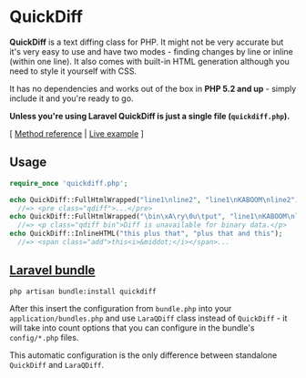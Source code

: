 # QuickDiff

**QuickDiff** is a text diffing class for PHP. It might not be very accurate but it's very easy to use and have two modes - finding changes by line or inline (within one line). It also comes with built-in HTML generation although you need to style it yourself with CSS.

It has no dependencies and works out of the box in **PHP 5.2 and up** - simply include it and you're ready to go.

**Unless you're using Laravel QuickDiff is just a single file (`quickdiff.php`).**

[ [Method reference](http://proger.i-forge.net/QuickDiff_for_PHP/eaI) | [Live example](http://safepatch.i-forge.net/demo/fluxbb/?page=diff&group=applied&patch=%2Fusr%2Fhome%2Fsafepatch%2Fpub%2Fdemo%2Ffluxbb%2Fstate%2Fpatched%2Fgravatar.txt.php) ]

## Usage
```PHP
require_once 'quickdiff.php';

echo QuickDiff::FullHtmlWrapped("line1\nline2", "line1\nKABOOM\nline2");
  //=> <pre class="qdiff">...</pre>
echo QuickDiff::FullHtmlWrapped("\bin\xA\ry\0u\tput", "line1\nKABOOM\nline2");
  //=> <p class="qdiff bin">Diff is unavailable for binary data.</p>
echo QuickDiff::InlineHTML("this plus that", "plus that and this");
  //=> <span class="add">this<i>&middot;</i></span>...
```
## [Laravel bundle](http://bundles.laravel.com/bundle/detail/quickdiff)
```
php artisan bundle:install quickdiff
```

After this insert the configuration from `bundle.php` into your `application/bundles.php` and use `LaraQDiff` class instead of `QuickDiff` - it will take into count options that you can configure in the bundle's `config/*.php` files.

This automatic configuration is the only difference between standalone `QuickDiff` and `LaraQDiff`.

